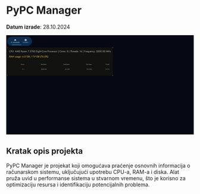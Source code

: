 # PyPC Manager

**Datum izrade**: 28.10.2024

![Izgled aplikacije](images/izgled_aplikacije.png)

## Kratak opis projekta

PyPC Manager je projekat koji omogućava praćenje osnovnih informacija o računarskom sistemu, uključujući upotrebu CPU-a, RAM-a i diska. Alat pruža uvid u performanse sistema u stvarnom vremenu, što je korisno za optimizaciju resursa i identifikaciju potencijalnih problema.

